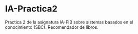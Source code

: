 # IA-Practica2
Practica 2 de la asignatura IA-FIB sobre sistemas basados en el conocimiento (SBC). Recomendador de libros.
